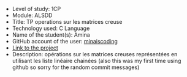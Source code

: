 - Level of study: 1CP
- Module: ALSDD
- Title: TP operations sur les matrices creuse   
- Technology used: C Language
- Name of the student(s): Amina
- GitHub account of the user: [minaiscoding](https://github.com/minaiscoding)
- [Link to the project](https://github.com/minaiscoding/matix)
- Description: opérations sur les matrices creuses représentées en utilisant les liste linéaire chainées (also this was my first time using github so sorry for the random commit messages)
